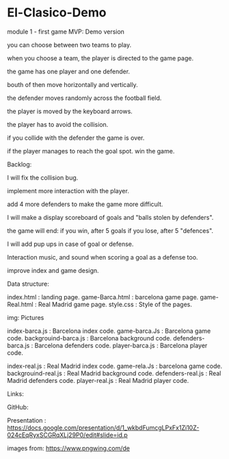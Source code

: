 # El-Clasico-Demo
module 1 - first game
MVP: Demo version

you can choose between two teams to play.

when you choose a team, the player is directed to the game page.

the game has one player and one defender.

bouth of then move horizontally and vertically.

the defender moves randomly across the football field.

the player is moved by the keyboard arrows.

the player has to avoid the collision.

if you collide with the defender the game is over.

if the player manages to reach the goal spot. win the game.

Backlog:

I will fix the collision bug.

implement more interaction with the player.

add 4 more defenders to make the game more difficult.

I will make a display scoreboard of goals and "balls stolen by defenders".

the game will end: if you win, after 5 goals if you lose, after 5 "defences".

I will add pup ups in case of goal or defense.

Interaction music, and sound when scoring a goal as a defense too.

improve index and game design.

Data structure:

index.html : landing page. game-Barca.html : barcelona game page. game-Real.html : Real Madrid game page. style.css : Style of the pages.

img: Pictures

index-barca.js : Barcelona index code. game-barca.Js : Barcelona game code. backgrouind-barca.js : Barcelona background code. defenders-barca.js : Barcelona defenders code. player-barca.js : Barcelona player code.

index-real.js : Real Madrid index code. game-rela.Js : barcelona game code. backgrouind-real.js : Real Madrid background code. defenders-real.js : Real Madrid defenders code. player-real.js : Real Madrid player code.

Links:

GitHub:

Presentation : https://docs.google.com/presentation/d/1_wkbdFumcgLPxFx1Zi10Z-024cEqRyxSCGRqXLj29P0/edit#slide=id.p

images from: https://www.pngwing.com/de
